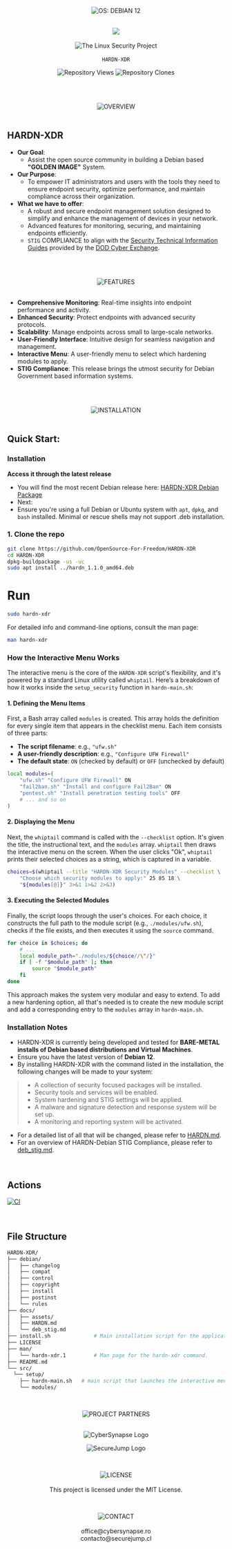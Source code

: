 <p align="center">
  <img src="https://img.shields.io/badge/OS: Debian Systems-red?style=for-the-badge&labelColor=grey" alt="OS: DEBIAN 12"><br><br>
</p>

<p align="center">
  <img src="https://github.com/OpenSource-For-Freedom/HARDN-XDR/blob/main/docs/assets/HARDN%20(1).png" /><br><br>
  <img src="https://img.shields.io/badge/The_Linux_Security_Project-red?style=for-the-badge&labelColor=black" alt="The Linux Security Project"><br><br>
  <code>HARDN-XDR</code>
</p>


<p align="center">
  <img src="https://img.shields.io/endpoint?label=Views&url=https://opensource-for-freedom.github.io/HARDN-XDR/traffic-views.json" alt="Repository Views" />
  <img src="https://img.shields.io/endpoint?label=Clones&url=https://opensource-for-freedom.github.io/HARDN-XDR/traffic-clones.json" alt="Repository Clones" />
</p>


<br>
<br>
<p align="center">
  <img src="https://img.shields.io/badge/OVERVIEW-white?style=for-the-badge&labelColor=black" alt="OVERVIEW"><br><br>
</p>


## HARDN-XDR
- **Our Goal**: 
  - Assist the open source community in building a Debian based **"GOLDEN IMAGE"** System.
- **Our Purpose**: 
  - To empower IT administrators and users with the tools they need to ensure endpoint security, optimize performance, and maintain compliance across their organization.
- **What we have to offer**:
  - A robust and secure endpoint management solution designed to simplify and enhance the management of devices in your network. 
  - Advanced features for monitoring, securing, and maintaining endpoints efficiently.
  - `STIG` COMPLIANCE to align with the [Security Technical Information Guides](https://public.cyber.mil/stigs/) provided by the [DOD Cyber Exchange](https://public.cyber.mil/).


<br>
<br>
<p align="center">
  <img src="https://img.shields.io/badge/FEATURES-white?style=for-the-badge&labelColor=black" alt="FEATURES"><br><br>
</p>

- **Comprehensive Monitoring**: Real-time insights into endpoint performance and activity.
- **Enhanced Security**: Protect endpoints with advanced security protocols.
- **Scalability**: Manage endpoints across small to large-scale networks.
- **User-Friendly Interface**: Intuitive design for seamless navigation and management.
- **Interactive Menu**: A user-friendly menu to select which hardening modules to apply.
- **STIG Compliance**: This release brings the utmost security for Debian Government based information systems. 


<br>
<br>
<p align="center">
  <img src="https://img.shields.io/badge/INSTALLATION-white?style=for-the-badge&labelColor=black" alt="INSTALLATION"><br><br>
</p>


## Quick Start: 

### Installation
**Access it through the latest release**
- You will find the most recent Debian release here:
    [HARDN-XDR Debian Package](https://github.com/OpenSource-For-Freedom/HARDN-XDR/releases)
- Next:
- Ensure you're using a full Debian or Ubuntu system with `apt`, `dpkg`, and `bash` installed. Minimal or rescue shells may not support .deb installation.


### 1. Clone the repo
```bash
git clone https://github.com/OpenSource-For-Freedom/HARDN-XDR
cd HARDN-XDR
dpkg-buildpackage -us -uc
sudo apt install ../hardn_1.1.0_amd64.deb
```
# Run
```bash
sudo hardn-xdr
```
For detailed info and command-line options, consult the man page:
```bash
man hardn-xdr
```

### How the Interactive Menu Works
The interactive menu is the core of the `HARDN-XDR` script's flexibility, and it's powered by a standard Linux utility called `whiptail`. Here’s a breakdown of how it works inside the `setup_security` function in `hardn-main.sh`:

#### 1. Defining the Menu Items
First, a Bash array called `modules` is created. This array holds the definition for every single item that appears in the checklist menu. Each item consists of three parts:
- **The script filename**: e.g., `"ufw.sh"`
- **A user-friendly description**: e.g., `"Configure UFW Firewall"`
- **The default state**: `ON` (checked by default) or `OFF` (unchecked by default)

```bash
local modules=(
    "ufw.sh" "Configure UFW Firewall" ON
    "fail2ban.sh" "Install and configure Fail2Ban" ON
    "pentest.sh" "Install penetration testing tools" OFF
    # ... and so on
)
```

#### 2. Displaying the Menu
Next, the `whiptail` command is called with the `--checklist` option. It's given the title, the instructional text, and the `modules` array. `whiptail` then draws the interactive menu on the screen. When the user clicks "Ok", `whiptail` prints their selected choices as a string, which is captured in a variable.

```bash
choices=$(whiptail --title "HARDN-XDR Security Modules" --checklist \
    "Choose which security modules to apply:" 25 85 18 \
    "${modules[@]}" 3>&1 1>&2 2>&3)
```

#### 3. Executing the Selected Modules
Finally, the script loops through the user's choices. For each choice, it constructs the full path to the module script (e.g., `./modules/ufw.sh`), checks if the file exists, and then executes it using the `source` command.

```bash
for choice in $choices; do
    # ...
    local module_path="./modules/${choice//\"/}"
    if [ -f "$module_path" ]; then
        source "$module_path"
    fi
done
```
This approach makes the system very modular and easy to extend. To add a new hardening option, all that's needed is to create the new module script and add a corresponding entry to the `modules` array in `hardn-main.sh`.

### Installation Notes
- HARDN-XDR is currently being developed and tested for **BARE-METAL installs of Debian based distributions and Virtual Machines**.
- Ensure you have the latest version of **Debian 12**.
- By installing HARDN-XDR with the command listed in the installation, the following changes will be made to your system:
> - A collection of security focused packages will be installed.
> - Security tools and services will be enabled.
> - System hardening and STIG settings will be applied.
> - A malware and signature detection and response system will be set up.
> - A monitoring and reporting system will be activated. 
- For a detailed list of all that will be changed, please refer to [HARDN.md](docs/HARDN.md).
- For an overview of HARDN-Debian STIG Compliance, please refer to [deb_stig.md](docs/deb_stig.md).



<br>


## Actions

[![CI](https://github.com/OpenSource-For-Freedom/HARDN-XDR/actions/workflows/version-control.yml/badge.svg?branch=Securejump)](https://github.com/OpenSource-For-Freedom/HARDN-XDR/actions/workflows/version-control.yml)

<br>

## File Structure


```bash
HARDN-XDR/
├── debian/                
│   ├── changelog           
│   ├── compat              
│   ├── control             
│   ├── copyright           
│   ├── install   
│   ├── postinst  
│   └── rules               
├── docs/                 
│   ├── assets/            
│   ├── HARDN.md            
│   └── deb_stig.md        
├── install.sh              # Main installation script for the application.
├── LICENSE                 
├── man/                    
│   └── hardn-xdr.1         # Man page for the hardn-xdr command.
├── README.md               
└── src/                    
  └── setup/             
    ├── hardn-main.sh   # main script that launches the interactive menu.
    └── modules/        
```



<br>

<p align="center">
  <img src="https://img.shields.io/badge/PROJECT PARTNERS-white?style=for-the-badge&labelColor=black" alt="PROJECT PARTNERS"><br><br>
</p>


<p align="center">
  <img src="docs/assets/cybersynapse.png" alt="CyberSynapse Logo" />
</p>

<p align="center">
  <img src="docs/assets/securejump.jpg" alt="SecureJump Logo" />
</p>

<br>

<p align="center">
  <img src="https://img.shields.io/badge/LICENSE-white?style=for-the-badge&labelColor=black" alt="LICENSE"><br><br>
This project is licensed under the MIT License.
  
</p>

<br>

<p align="center">
  <img src="https://img.shields.io/badge/CONTACT-white?style=for-the-badge&labelColor=black" alt="CONTACT"><br><br>
office@cybersynapse.ro
<br>
contacto@securejump.cl
</p>



